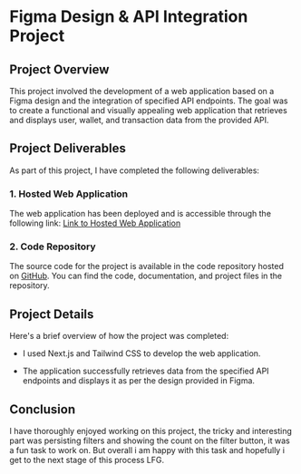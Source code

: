 # Figma Design & API Integration Project

## Project Overview

This project involved the development of a web application based on a Figma design and the integration of specified API endpoints. The goal was to create a functional and visually appealing web application that retrieves and displays user, wallet, and transaction data from the provided API.

## Project Deliverables

As part of this project, I have completed the following deliverables:

### 1. Hosted Web Application

The web application has been deployed and is accessible through the following link: [Link to Hosted Web Application](https://stack-orpin.vercel.app/)

### 2. Code Repository

The source code for the project is available in the code repository hosted on [GitHub](https://github.com/addegbenga/stack). You can find the code, documentation, and project files in the repository.

## Project Details

Here's a brief overview of how the project was completed:

- I used Next.js and Tailwind CSS to develop the web application.

- The application successfully retrieves data from the specified API endpoints and displays it as per the design provided in Figma.

## Conclusion

I have thoroughly enjoyed working on this project, the tricky and interesting part was persisting filters and showing the count on the filter button, it was a fun task to work on.
But overall i am happy with this task and hopefully i get to the next stage of this process LFG.
